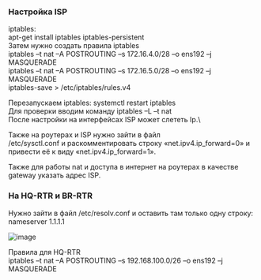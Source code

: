 ### Настройка ISP

iptables:\
apt-get install iptables iptables-persistent\
Затем нужно создать правила iptables\
iptables –t nat –A POSTROUTING –s 172.16.4.0/28 –o ens192 –j MASQUERADE\
iptables –t nat –A POSTROUTING –s 172.16.5.0/28 –o ens192 –j MASQUERADE\
iptables-save > /etc/iptables/rules.v4

Перезапускаем iptables: systemctl restart iptables\
Для проверки вводим команду iptables –L –t nat\
После настройки на интерфейсах ISP может слететь Ip.\

Также на роутерах и ISP нужно зайти в файл\
/etc/sysctl.conf и раскомментировать строку «net.ipv4.ip_forward=0» и привести её к виду «net.ipv4.ip_forward=1».

Также для работы nat и доступа в интернет на роутерах в качестве gateway указать адрес ISP.

### На HQ-RTR и BR-RTR

Нужно зайти в файл /etc/resolv.conf и оставить там только одну строку: nameserver 1.1.1.1

![image](https://github.com/user-attachments/assets/74af8421-96f1-4c8f-8272-0b6477054cf7)

Правила для HQ-RTR\
iptables –t nat –A POSTROUTING –s 192.168.100.0/26 –o ens192 –j MASQUERADE  

